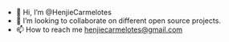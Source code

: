 - 👋 Hi, I’m @HenjieCarmelotes
- 💞️ I’m looking to collaborate on different open source projects.
- 📫 How to reach me henjiecarmelotes@gmail.com



